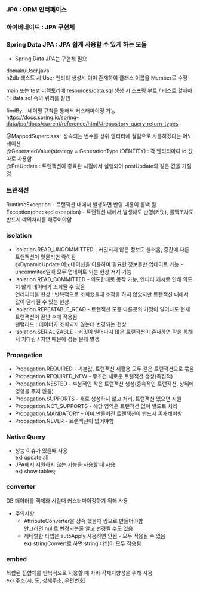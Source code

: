 ### JPA : ORM 인터페이스  
### 하이버네이트 : JPA 구현체  
### Spring Data JPA : JPA 쉽게 사용할 수 있게 하는 모듈  
* Spring Data JPA는 구현체 필요

domain/User.java  
h2db 테스트 시 User 엔티티 생성시 이미 존재하여 클래스 이름을 Member로 수정  

main 또는 test 디렉토리에 resources/data.sql 생성 시 스프링 부트 / 테스트 할때마다 data.sql 속의 쿼리를 실행  

findBy... 네이밍 규칙을 통해서 커스터마이징 가능  
https://docs.spring.io/spring-data/jpa/docs/current/reference/html/#repository-query-return-types  

@MappedSuperclass : 상속되는 변수를 상위 엔티티에 컬럼으로 사용하겠다는 어노테이션  
@GeneratedValue(strategy = GenerationType.IDENTITY) : 각 엔티티마다 id 값 따로 사용함  
@PreUpdate : 트랜잭션이 종료된 시점에서 실행되어 postUpdate와 같은 값을 가질 것  

### 트랜잭션  
RuntimeException - 트랜잭션 내에서 발생하면 반영 내용이 롤백 됨  
Exception(checked exception) - 트랜잭션 내에서 발생해도 반영(커밋), 롤백조차도 반드시 예외처리를 해주어야함
### isolation
- Isolation.READ_UNCOMMITTED - 커밋되지 않은 정보도 불러옴, 중간에 다른 트랜잭션이 맞물리면 락이됨  
@DynamicUpdate 어노테이션을 이용하여 필요한 정보들만 업데이트 가능 - uncommited일때 모두 업데이트 되는 현상 저지 가능  
- Isolation.READ_COMMITTED - 의도한대로 동작 가능, 엔티티 캐시로 인해 의도치 않게 데이터가 조회될 수 있음  
언리피터블 현상 : 반복적으로 조회했을때 조작을 하지 않았지만 트랜잭션 내에서 값이 달라질 수 있는 현상
- Isolation.REPEATABLE_READ - 트랜잭션 도중 다른곳의 커밋이 일어나도 현재 트랜잭션이 끝난 후에 적용됨  
팬텀리드 : 데이터가 조회되지 않는데 변경되는 현상
- Isolation.SERIALIZABLE - 커밋이 일어나지 않은 트랜잭션이 존재하면 락을 통해서 기다림 / 지연 때문에 성능 문제 발생

### Propagation
- Propagation.REQUIRED -  기본값, 트랜잭션 재활용 모두 같은 트랜잭션으로 묶음
- Propagation.REQUIRED_NEW - 무조건 새로운 트랜잭션 생성(독립적)
- Propagation.NESTED - 부분적인 작은 트랜잭션 생성(종속적인 트랜잭션, 상위에 영향을 주지 않음)
- Propagation.SUPPORTS - 새로 생성하지 않고 처리, 트랜잭션 있으면 지원
- Propagation.NOT_SUPPORTS - 해당 영역은 트랜잭션 없이 별도로 처리
- Propagation.MANDATORY - 이미 만들어진 트랜잭션이 반드시 존재해야함
- Propagation.NEVER - 트랜잭션이 없어야함

### Native Query 
- 성능 이슈가 있을때 사용  
ex) update all
- JPA에서 지원하지 않는 기능을 사용할 때 사용  
ex) show tables;

### converter
DB 데이터를 객체화 시킬때 커스터마이징하기 위해 사용
- 주의사항
  - AttributeConverter을 상속 했을때 쌍으로 만들어야함  
  안그러면 null로 변경되는줄 알고 변경될 수도 있음
  - 제네럴한 타입은 autoApply 사용하면 안됨 - 모두 적용될 수 있음  
  ex) stringConvert로 하면 string 타입이 모두 적용됨

### embed
복합된 집합체를 반복적으로 사용할 때 자바 갹체지향성을 위해 사용  
ex) 주소(시, 도, 상세주소, 우편번호)

